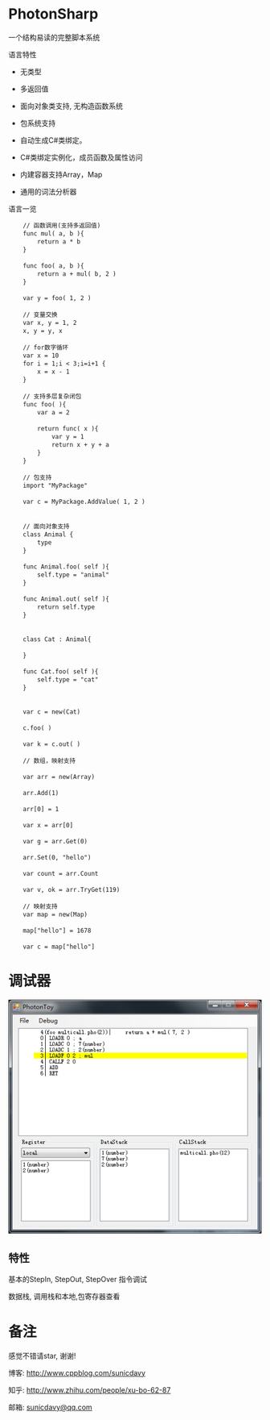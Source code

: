 # PhotonSharp
一个结构易读的完整脚本系统

语言特性

* 无类型

* 多返回值

* 面向对象类支持, 无构造函数系统

* 包系统支持

* 自动生成C#类绑定。

* C#类绑定实例化，成员函数及属性访问

* 内建容器支持Array，Map

* 通用的词法分析器

语言一览

```golang
	// 函数调用(支持多返回值)
	func mul( a, b ){
	    return a * b
	}
	
	func foo( a, b ){
	    return a + mul( b, 2 )
	}
	
	var y = foo( 1, 2 )
	
	// 变量交换
	var x, y = 1, 2
	x, y = y, x
	
	// for数字循环
	var x = 10
	for i = 1;i < 3;i=i+1 {
	    x = x - 1
	}

	// 支持多层复杂闭包
	func foo( ){
		var a = 2

		return func( x ){
			var y = 1
			return x + y + a
		}
	}

	// 包支持	
	import "MyPackage"
	
	var c = MyPackage.AddValue( 1, 2 )
	

	// 面向对象支持
	class Animal {
		type
	}
	
	func Animal.foo( self ){
		self.type = "animal"
	}
	
	func Animal.out( self ){
		return self.type
	}
	
	
	class Cat : Animal{
	
	}
	
	func Cat.foo( self ){
		self.type = "cat"
	}
	
	
	var c = new(Cat)
	
	c.foo( )
	
	var k = c.out( )
	
	// 数组，映射支持
	
	var arr = new(Array)

	arr.Add(1)

	arr[0] = 1
	 
	var x = arr[0]

	var g = arr.Get(0)

	arr.Set(0, "hello")

	var count = arr.Count

	var v, ok = arr.TryGet(119)

	// 映射支持
	var map = new(Map)
	
	map["hello"] = 1678
	
	var c = map["hello"]

```


# 调试器
![调试器](ScreenShot/debugger.png)

## 特性

基本的StepIn, StepOut, StepOver 指令调试

数据栈, 调用栈和本地,包寄存器查看

	
# 备注

感觉不错请star, 谢谢!

博客: http://www.cppblog.com/sunicdavy

知乎: http://www.zhihu.com/people/xu-bo-62-87

邮箱: sunicdavy@qq.com

